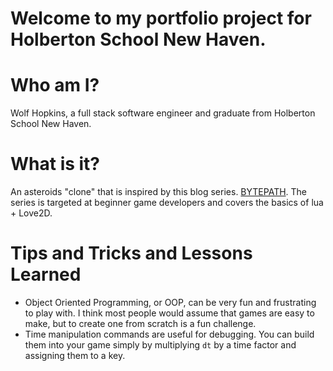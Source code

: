# Welcome to my portfolio project for Holberton School New Haven.

# Who am I?
Wolf Hopkins, a full stack software engineer and graduate from Holberton School New Haven.

# What is it?
An asteroids "clone" that is inspired by this blog series. [BYTEPATH](https://github.com/adnzzzzZ/blog/issues/30). The series is targeted at beginner game developers and covers the basics of lua + Love2D.

# Tips and Tricks and Lessons Learned
- Object Oriented Programming, or OOP, can be very fun and frustrating to play with. I think most people would assume that games are easy to make, but to create one from scratch is a fun challenge.
- Time manipulation commands are useful for debugging. You can build them into your game simply by multiplying `dt` by a time factor and assigning them to a key.
